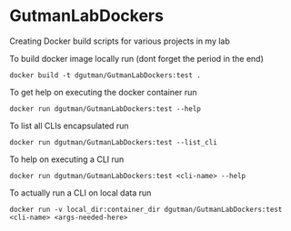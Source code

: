 # GutmanLabDockers
Creating Docker build scripts for various projects in my lab

To build docker image locally run (dont forget the period in the end)

```docker build -t dgutman/GutmanLabDockers:test .```

To get help on executing the docker container run

```docker run dgutman/GutmanLabDockers:test --help```

To list all CLIs encapsulated run

```docker run dgutman/GutmanLabDockers:test --list_cli```

To help on executing a CLI run

```docker run dgutman/GutmanLabDockers:test <cli-name> --help```

To actually run a CLI on local data run

```docker run -v local_dir:container_dir dgutman/GutmanLabDockers:test <cli-name> <args-needed-here>```
